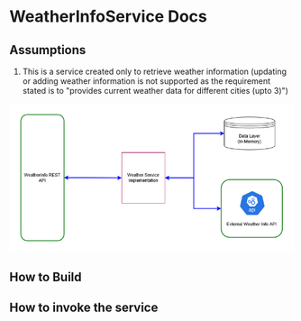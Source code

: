 # WeatherInfoService Docs

## Assumptions

1. This is a service created only to retrieve weather information (updating or adding weather information is not supported as the requirement stated is to "provides current weather data for different cities (upto 3)")


![Weather API Diagram](./abstract-design.png)
## How to Build

## How to invoke the service

